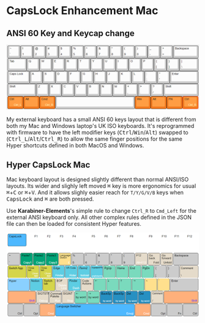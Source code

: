 # CapsLock Enhancement Mac

## ANSI 60 Key and Keycap change

![ansi-60](docs/img/ansi-60-remapped.png)

My external keyboard has a small ANSI 60 keys layout that is different from both my Mac and Windows laptop's UK ISO keyboards. It's reprogrammed with firmware to have the left modifier keys (<kbd>Ctrl</kbd>/<kbd>Win</kbd>/<kbd>Alt</kbd>) swapped to (<kbd>Ctrl_L</kbd>/<kbd>Alt</kbd>/<kbd>Ctrl_R</kbd>) to allow the same finger positions for the same Hyper shortcuts defined in both MacOS and Windows.

## Hyper CapsLock Mac

Mac keyboard layout is designed slightly different than normal ANSI/ISO layouts. Its wider and slighly left moved <kbd>⌘</kbd> key is more ergonomics for usual <kbd>⌘</kbd>+<kbd>C</kbd> or <kbd>⌘</kbd>+<kbd>V</kbd>. And it allows slighly easier reach for `T/Y/G/V/B` keys when <kbd>CapsLock</kbd> and <kbd>⌘</kbd> are both pressed.

Use **Karabiner-Elements**'s simple rule to change `Ctrl_R` to `Cmd_Left` for the external ANSI keyboard only. All other complex rules defined in the JSON file can then be loaded for consistent Hyper features.

![hyper-mac](docs/img/hyper-caps-lock-mac.png)